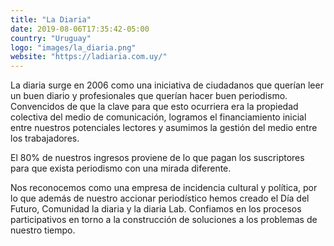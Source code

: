 ```yaml
---
title: "La Diaria"
date: 2019-08-06T17:35:42-05:00
country: "Uruguay"
logo: "images/la_diaria.png"
website: "https://ladiaria.com.uy/"
---
```


La diaria surge en 2006 como una iniciativa de ciudadanos que querían leer un buen diario y profesionales que querían hacer buen periodismo. Convencidos de que la clave para que esto ocurriera era la propiedad colectiva del medio de comunicación, logramos el financiamiento inicial entre nuestros potenciales lectores y asumimos la gestión del medio entre los trabajadores.

El 80% de nuestros ingresos proviene de lo que pagan los suscriptores para que exista periodismo con una mirada diferente.

Nos reconocemos como una empresa de incidencia cultural y política, por lo que además de nuestro accionar periodístico hemos creado el Día del Futuro, Comunidad la diaria y la diaria Lab. Confiamos en los procesos participativos en torno a la construcción de soluciones a los problemas de nuestro tiempo.

